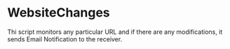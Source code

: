 # WebsiteChanges
Thi script monitors any particular URL and if there are any modifications, it sends Email Notification to the receiver.
